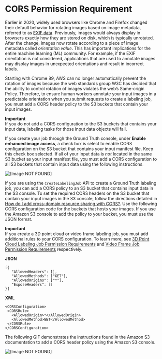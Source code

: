 # CORS Permission Requirement<a name="sms-cors-update"></a>

Earlier in 2020, widely used browsers like Chrome and Firefox changed their default behavior for rotating images based on image metadata, referred to as [EXIF data](https://en.wikipedia.org/wiki/Exif)\. Previously, images would always display in browsers exactly how they are stored on disk, which is typically unrotated\. After the change, images now rotate according to a piece of image metadata called *orientation value*\. This has important implications for the entire machine learning \(ML\) community\. For example, if the EXIF orientation is not considered, applications that are used to annotate images may display images in unexpected orientations and result in incorrect labels\. 

Starting with Chrome 89, AWS can no longer automatically prevent the rotation of images because the web standards group W3C has decided that the ability to control rotation of images violates the web’s Same\-origin Policy\. Therefore, to ensure human workers annotate your input images in a predictable orientation when you submit requests to create a labeling job, you must add a CORS header policy to the S3 buckets that contain your input images\.

**Important**  
If you do not add a CORS configuration to the S3 buckets that contains your input data, labeling tasks for those input data objects will fail\.

If you create your job through the Ground Truth console, under **Enable enhanced image access**, a check box is select to enable CORS configuration on the S3 bucket that contains your input manifest file\. Keep this check box selected\. If all of your input data is *not* located in the same S3 bucket as your input manifest file, you must add a CORS configuration to all S3 buckets that contain input data using the following instructions\.

![\[Image NOT FOUND\]](http://docs.aws.amazon.com/sagemaker/latest/dg/images/sms/cors-checkbox.png)

If you are using the `CreateLabelingJob` API to create a Ground Truth labeling job, you can add a CORS policy to an S3 bucket that contains input data in the S3 console\. To set the required CORS headers on the S3 bucket that contain your input images in the S3 console, follow the directions detailed in [How do I add cross\-domain resource sharing with CORS?](https://docs.aws.amazon.com/AmazonS3/latest/user-guide/add-cors-configuration.html)\. Use the following CORS configuration code for the buckets that hosts your images\. If you use the Amazon S3 console to add the policy to your bucket, you must use the JSON format\.

**Important**  
If you create a 3D point cloud or video frame labeling job, you must add additional rules to your CORS configuration\. To learn more, see [3D Point Cloud Labeling Job Permission Requirements](sms-point-cloud-general-information.md#sms-security-permission-3d-point-cloud) and [Video Frame Job Permission Requirements](sms-video-overview.md#sms-security-permission-video-frame) respectively\. 

**JSON**

```
[{
   "AllowedHeaders": [],
   "AllowedMethods": ["GET"],
   "AllowedOrigins": ["*"],
   "ExposeHeaders": []
}]
```

**XML**

```
<CORSConfiguration>
 <CORSRule>
   <AllowedOrigin>*</AllowedOrigin>
   <AllowedMethod>GET</AllowedMethod>
 </CORSRule>
</CORSConfiguration>
```

The following GIF demonstrates the instructions found in the Amazon S3 documentation to add a CORS header policy using the Amazon S3 console\.

![\[Image NOT FOUND\]](http://docs.aws.amazon.com/sagemaker/latest/dg/images/sms/gifs/cors-config.gif)